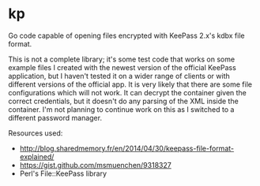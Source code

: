 # kp
Go code capable of opening files encrypted with KeePass 2.x's kdbx file format.

This is not a complete library; it's some test code that works on some example files I created with the newest version of the official KeePass application, but I haven't tested it on a wider range of clients or with different versions of the official app. It is very likely that there are some file configurations which will not work. It can decrypt the container given the correct credentials, but it doesn't do any parsing of the XML inside the container. I'm not planning to continue work on this as I switched to a different password manager.

Resources used:
  * http://blog.sharedmemory.fr/en/2014/04/30/keepass-file-format-explained/
  * https://gist.github.com/msmuenchen/9318327
  * Perl's File::KeePass library
